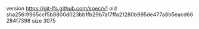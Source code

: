 version https://git-lfs.github.com/spec/v1
oid sha256:9965ccf5b8800d023bb1fb29b7a17ffa21280b995de477a8b5eacd66284f7398
size 3075
